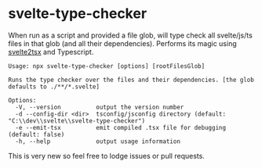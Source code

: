 # svelte-type-checker

When run as a script and provided a file glob, will type check all svelte/js/ts files in that glob (and all their dependencies).
Performs its magic using [svelte2tsx](https://github.com/halfnelson/svelte2tsx) and Typescript.

```
Usage: npx svelte-type-checker [options] [rootFilesGlob]

Runs the type checker over the files and their dependencies. [the glob defaults to ./**/*.svelte]

Options:
  -V, --version          output the version number
  -d --config-dir <dir>  tsconfig/jsconfig directory (default: "C:\\dev\\svelte\\svelte-type-checker")
  -e --emit-tsx          emit compiled .tsx file for debugging (default: false)
  -h, --help             output usage information

```

This is very new so feel free to lodge issues or pull requests.